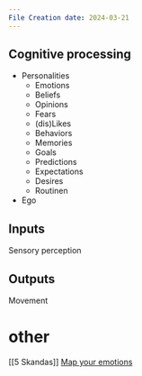 ```yaml
---
File Creation date: 2024-03-21
---
```

## Cognitive processing 
- Personalities 
	- Emotions
	- Beliefs
	- Opinions 
	- Fears
	- (dis)Likes 
	- Behaviors
	- Memories
	- Goals
	- Predictions
	- Expectations
	- Desires
	- Routinen
- Ego
## Inputs
Sensory perception 
## Outputs
Movement

# other
[[5 Skandas]]
[Map your emotions](https://www.youtube.com/watch?v=EGvYWWKf2UQ)